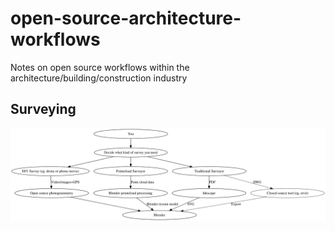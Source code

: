 # open-source-architecture-workflows
Notes on open source workflows within the architecture/building/construction industry

## Surveying

![image](surveying.svg)
